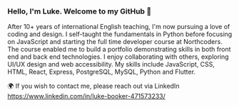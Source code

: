 ### Hello, I'm Luke. Welcome to my GitHub 👋

After 10+ years of international English teaching, I'm now pursuing a love of coding and design. I self-taught the fundamentals in Python before focusing on JavaScript and starting the full time developer course at Northcoders. The course enabled me to build a portfolio demonstrating skills in both front end and back end technologies. I enjoy collaborating with others, exploring UI/UX design and web accessibility. My skills include JavaScript, CSS, HTML, React, Express, PostgreSQL, MySQL, Python and Flutter.

:earth_africa: If you wish to contact me, please reach out via LinkedIn https://www.linkedin.com/in/luke-booker-471573233/
